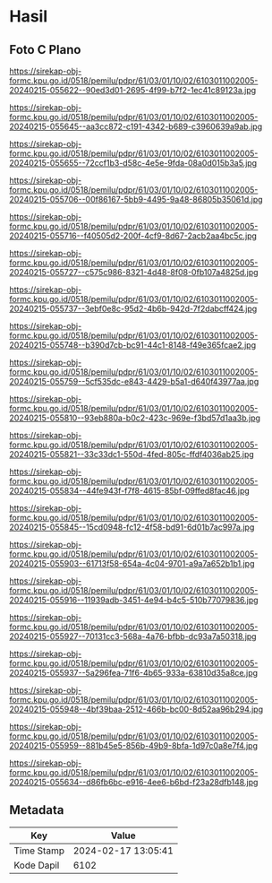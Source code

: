 # Hasil

## Foto C Plano

https://sirekap-obj-formc.kpu.go.id/0518/pemilu/pdpr/61/03/01/10/02/6103011002005-20240215-055622--90ed3d01-2695-4f99-b7f2-1ec41c89123a.jpg

https://sirekap-obj-formc.kpu.go.id/0518/pemilu/pdpr/61/03/01/10/02/6103011002005-20240215-055645--aa3cc872-c191-4342-b689-c3960639a9ab.jpg

https://sirekap-obj-formc.kpu.go.id/0518/pemilu/pdpr/61/03/01/10/02/6103011002005-20240215-055655--72ccf1b3-d58c-4e5e-9fda-08a0d015b3a5.jpg

https://sirekap-obj-formc.kpu.go.id/0518/pemilu/pdpr/61/03/01/10/02/6103011002005-20240215-055706--00f86167-5bb9-4495-9a48-86805b35061d.jpg

https://sirekap-obj-formc.kpu.go.id/0518/pemilu/pdpr/61/03/01/10/02/6103011002005-20240215-055716--f40505d2-200f-4cf9-8d67-2acb2aa4bc5c.jpg

https://sirekap-obj-formc.kpu.go.id/0518/pemilu/pdpr/61/03/01/10/02/6103011002005-20240215-055727--c575c986-8321-4d48-8f08-0fb107a4825d.jpg

https://sirekap-obj-formc.kpu.go.id/0518/pemilu/pdpr/61/03/01/10/02/6103011002005-20240215-055737--3ebf0e8c-95d2-4b6b-942d-7f2dabcff424.jpg

https://sirekap-obj-formc.kpu.go.id/0518/pemilu/pdpr/61/03/01/10/02/6103011002005-20240215-055748--b390d7cb-bc91-44c1-8148-f49e365fcae2.jpg

https://sirekap-obj-formc.kpu.go.id/0518/pemilu/pdpr/61/03/01/10/02/6103011002005-20240215-055759--5cf535dc-e843-4429-b5a1-d640f43977aa.jpg

https://sirekap-obj-formc.kpu.go.id/0518/pemilu/pdpr/61/03/01/10/02/6103011002005-20240215-055810--93eb880a-b0c2-423c-969e-f3bd57d1aa3b.jpg

https://sirekap-obj-formc.kpu.go.id/0518/pemilu/pdpr/61/03/01/10/02/6103011002005-20240215-055821--33c33dc1-550d-4fed-805c-ffdf4036ab25.jpg

https://sirekap-obj-formc.kpu.go.id/0518/pemilu/pdpr/61/03/01/10/02/6103011002005-20240215-055834--44fe943f-f7f8-4615-85bf-09ffed8fac46.jpg

https://sirekap-obj-formc.kpu.go.id/0518/pemilu/pdpr/61/03/01/10/02/6103011002005-20240215-055845--15cd0948-fc12-4f58-bd91-6d01b7ac997a.jpg

https://sirekap-obj-formc.kpu.go.id/0518/pemilu/pdpr/61/03/01/10/02/6103011002005-20240215-055903--61713f58-654a-4c04-9701-a9a7a652b1b1.jpg

https://sirekap-obj-formc.kpu.go.id/0518/pemilu/pdpr/61/03/01/10/02/6103011002005-20240215-055916--11939adb-3451-4e94-b4c5-510b77079836.jpg

https://sirekap-obj-formc.kpu.go.id/0518/pemilu/pdpr/61/03/01/10/02/6103011002005-20240215-055927--70131cc3-568a-4a76-bfbb-dc93a7a50318.jpg

https://sirekap-obj-formc.kpu.go.id/0518/pemilu/pdpr/61/03/01/10/02/6103011002005-20240215-055937--5a296fea-71f6-4b65-933a-63810d35a8ce.jpg

https://sirekap-obj-formc.kpu.go.id/0518/pemilu/pdpr/61/03/01/10/02/6103011002005-20240215-055948--4bf39baa-2512-466b-bc00-8d52aa96b294.jpg

https://sirekap-obj-formc.kpu.go.id/0518/pemilu/pdpr/61/03/01/10/02/6103011002005-20240215-055959--881b45e5-856b-49b9-8bfa-1d97c0a8e7f4.jpg

https://sirekap-obj-formc.kpu.go.id/0518/pemilu/pdpr/61/03/01/10/02/6103011002005-20240215-055634--d86fb6bc-e916-4ee6-b6bd-f23a28dfb148.jpg


## Metadata

| Key        | Value               |
| ---------- | ------------------- |
| Time Stamp | 2024-02-17 13:05:41 |
| Kode Dapil | 6102                |



